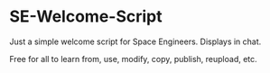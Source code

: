 # SE-Welcome-Script
Just a simple welcome script for Space Engineers. Displays in chat.

Free for all to learn from, use, modify, copy, publish, reupload, etc. 

